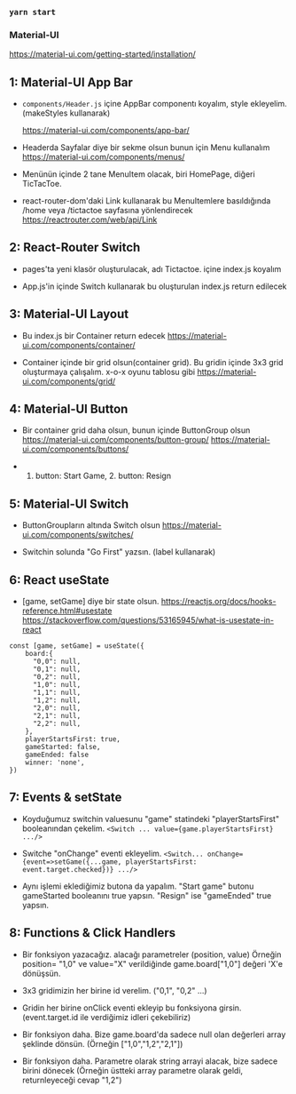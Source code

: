 ### `yarn start`


### Material-UI

https://material-ui.com/getting-started/installation/


## 1: Material-UI App Bar


- `components/Header.js` içine AppBar componentı koyalım, style ekleyelim. (makeStyles kullanarak)
    
    https://material-ui.com/components/app-bar/

- Headerda Sayfalar diye bir sekme olsun bunun için Menu kullanalım
    https://material-ui.com/components/menus/ 

- Menünün içinde 2 tane MenuItem olacak, biri HomePage, diğeri TicTacToe. 

- react-router-dom'daki Link kullanarak bu MenuItemlere basıldığında /home veya /tictactoe sayfasına yönlendirecek
    https://reactrouter.com/web/api/Link

## 2: React-Router Switch

- pages'ta yeni klasör oluşturulacak, adı Tictactoe. içine index.js koyalım

- App.js'in içinde Switch kullanarak bu oluşturulan index.js return edilecek

## 3: Material-UI Layout

- Bu index.js bir Container return edecek 
    https://material-ui.com/components/container/

- Container içinde bir grid olsun(container grid). Bu gridin içinde 3x3 grid oluşturmaya çalışalım. x-o-x oyunu tablosu gibi 
    https://material-ui.com/components/grid/

## 4: Material-UI Button

- Bir container grid daha olsun, bunun içinde ButtonGroup olsun
    https://material-ui.com/components/button-group/
    https://material-ui.com/components/buttons/

- 1. button: Start Game, 2. button: Resign

## 5: Material-UI Switch

- ButtonGroupların altında Switch olsun
    https://material-ui.com/components/switches/

- Switchin solunda "Go First" yazsın. (label kullanarak)

## 6: React useState

- [game, setGame] diye bir state olsun.
    https://reactjs.org/docs/hooks-reference.html#usestate
    https://stackoverflow.com/questions/53165945/what-is-usestate-in-react
```    
const [game, setGame] = useState({
    board:{
      "0,0": null,
      "0,1": null,
      "0,2": null,
      "1,0": null,
      "1,1": null,
      "1,2": null,
      "2,0": null,
      "2,1": null,
      "2,2": null,
    },
    playerStartsFirst: true,
    gameStarted: false,
    gameEnded: false
    winner: 'none',
})
```

## 7: Events & setState

- Koyduğumuz switchin valuesunu "game" statindeki "playerStartsFirst" booleanından çekelim. `<Switch ... value={game.playerStartsFirst} .../>`

- Switche "onChange" eventi ekleyelim. `<Switch... onChange={event=>setGame({...game, playerStartsFirst: event.target.checked})} .../>`

- Aynı işlemi eklediğimiz butona da yapalım. "Start game" butonu gameStarted booleanını true yapsın. "Resign" ise "gameEnded" true yapsın.

## 8: Functions & Click Handlers

- Bir fonksiyon yazacağız. alacağı parametreler (position, value) 
    Örneğin position= "1,0" ve value="X" verildiğinde game.board["1,0"] değeri 'X'e dönüşsün.

- 3x3 gridimizin her birine id verelim. ("0,1", "0,2" ...)

- Gridin her birine onClick eventi ekleyip bu fonksiyona girsin. (event.target.id ile verdiğimiz idleri çekebiliriz)

- Bir fonksiyon daha. Bize game.board'da sadece null olan değerleri array şeklinde dönsün. (Örneğin ["1,0","1,2","2,1"])

- Bir fonksiyon daha. Parametre olarak string arrayi alacak, bize sadece birini dönecek (Örneğin üstteki array parametre olarak geldi, returnleyeceği cevap "1,2")
